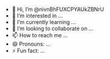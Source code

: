 - 👋 Hi, I’m @nivnBhFUXCPYAUkZBNrU
- 👀 I’m interested in ...
- 🌱 I’m currently learning ...
- 💞️ I’m looking to collaborate on ...
- 📫 How to reach me ...
- 😄 Pronouns: ...
- ⚡ Fun fact: ...

<!---
nivnBhFUXCPYAUkZBNrU/nivnBhFUXCPYAUkZBNrU is a ✨ special ✨ repository because its `README.md` (this file) appears on your GitHub profile.
You can click the Preview link to take a look at your changes.
--->
